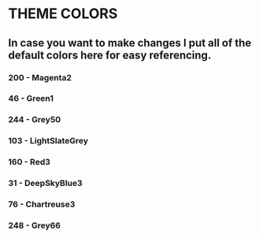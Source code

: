 # THEME COLORS
In case you want to make changes I put all of the default 
colors here for easy referencing.
------------------------

### 200 - Magenta2
### 46 - Green1
### 244	- Grey50
### 103 - LightSlateGrey
### 160 - Red3
### 31 - DeepSkyBlue3
### 76 - Chartreuse3
### 248 - Grey66
